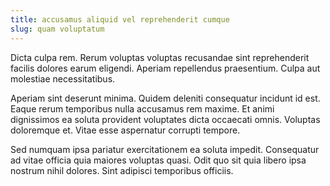 ```yaml
---
title: accusamus aliquid vel reprehenderit cumque
slug: quam voluptatum
---
```


Dicta culpa rem. Rerum voluptas voluptas recusandae sint reprehenderit facilis dolores earum eligendi. Aperiam repellendus praesentium. Culpa aut molestiae necessitatibus.

Aperiam sint deserunt minima. Quidem deleniti consequatur incidunt id est. Eaque rerum temporibus nulla accusamus rem maxime. Et animi dignissimos ea soluta provident voluptates dicta occaecati omnis. Voluptas doloremque et. Vitae esse aspernatur corrupti tempore.

Sed numquam ipsa pariatur exercitationem ea soluta impedit. Consequatur ad vitae officia quia maiores voluptas quasi. Odit quo sit quia libero ipsa nostrum nihil dolores. Sint adipisci temporibus officiis.
